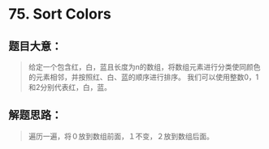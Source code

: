 # 75. Sort Colors

## 题目大意：

> 给定一个包含红，白，蓝且长度为n的数组，将数组元素进行分类使同颜色的元素相邻，并按照红、白、蓝的顺序进行排序。
我们可以使用整数0，1和2分别代表红，白，蓝。

## 解题思路：

> 遍历一遍，将０放到数组前面，１不变，２放到数组后面。
